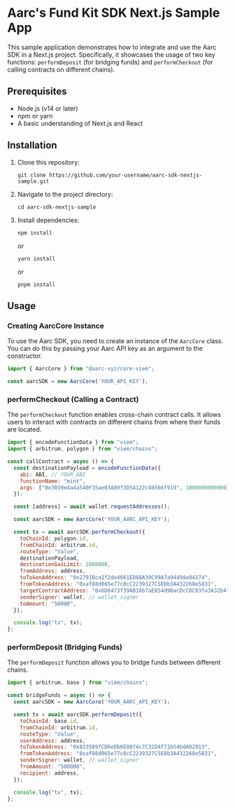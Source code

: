 # Aarc's Fund Kit SDK Next.js Sample App

This sample application demonstrates how to integrate and use the Aarc SDK in a Next.js project. Specifically, it showcases the usage of two key functions: `performDeposit` (for bridging funds) and `performCheckout` (for calling contracts on different chains).

## Prerequisites

- Node.js (v14 or later)
- npm or yarn
- A basic understanding of Next.js and React

## Installation

1. Clone this repository:
   ```
   git clone https://github.com/your-username/aarc-sdk-nextjs-sample.git
   ```

2. Navigate to the project directory:
   ```
   cd aarc-sdk-nextjs-sample
   ```

3. Install dependencies:
   ```
   npm install
   ```
   or
   ```
   yarn install
   ```
   or 
   ```
   pnpm install
   ```

## Usage

### Creating AarcCore Instance

To use the Aarc SDK, you need to create an instance of the `AarcCore` class. You can do this by passing your Aarc API key as an argument to the constructor.

```javascript
import { AarcCore } from "@aarc-xyz/core-viem";

const aarcSDK = new AarcCore('YOUR_API_KEY');
```

### performCheckout (Calling a Contract)

The `performCheckout` function enables cross-chain contract calls. It allows users to interact with contracts on different chains from where their funds are located.

```javascript
import { encodeFunctionData } from "viem";
import { arbitrum, polygon } from "viem/chains";

const callContract = async () => {
  const destinationPayload = encodeFunctionData({
    abi: ABI, // YOUR_ABI
    functionName: "mint",
    args: ["0x3039e4a4a540F35ae03A09f3D5A122c49566f919", 1000000000000],
  });

  const [address] = await wallet.requestAddresses();

  const aarcSDK = new AarcCore('YOUR_AARC_API_KEY');

  const tx = await aarcSDK.performCheckout({
    toChainId: polygon.id,
    fromChainId: arbitrum.id,
    routeType: "Value",
    destinationPayload,
    destinationGasLimit: 2000000,
    fromAddress: address,
    toTokenAddress: "0x2791Bca1f2de4661ED88A30C99A7a9449Aa84174",
    fromTokenAddress: "0xaf88d065e77c8cC2239327C5EDb3A432268e5831",
    targetContractAddress: "0x6D8473f39AB16b7aE854d90acDcCDC83fa3A32b4",
    senderSigner: wallet, // wallet_signer
    toAmount: "50000",
  });

  console.log("tx", tx);
};
```

### performDeposit (Bridging Funds)

The `performDeposit` function allows you to bridge funds between different chains.

```javascript
import { arbitrum, base } from "viem/chains";

const bridgeFunds = async () => {
  const aarcSDK = new AarcCore('YOUR_AARC_API_KEY');

  const tx = await aarcSDK.performDeposit({
    toChainId: base.id,
    fromChainId: arbitrum.id,
    routeType: "Value",
    userAddress: address,
    toTokenAddress: "0x833589fCD6eDb6E08f4c7C32D4f71b54bdA02913",
    fromTokenAddress: "0xaf88d065e77c8cC2239327C5EDb3A432268e5831",
    senderSigner: wallet, // wallet_signer
    fromAmount: "500000", 
    recipient: address,
  });

  console.log("tx", tx);
};
```